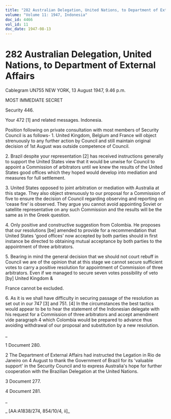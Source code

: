 ```yaml
---
title: "282 Australian Delegation, United Nations, to Department of External Affairs"
volume: "Volume 11: 1947, Indonesia"
doc_id: 4466
vol_id: 11
doc_date: 1947-08-13
---
```


# 282 Australian Delegation, United Nations, to Department of External Affairs

Cablegram UN755 NEW YORK, 13 August 1947, 9.46 p.m.

MOST IMMEDIATE SECRET

Security 446.

Your 472 [1] and related messages. Indonesia.

Position following on private consultation with most members of Security Council is as follows- 1. United Kingdom, Belgium and France will object strenuously to any further action by Council and still maintain original decision of 1st August was outside competence of Council.

2\. Brazil despite your representation [2] has received instructions generally to support the United States view that it would be unwise for Council to appoint a Commission of arbitrators until we knew the results of the United States good offices which they hoped would develop into mediation and measures for full settlement.

3\. United States opposed to joint arbitration or mediation with Australia at this stage. They also object strenuously to our proposal for a Commission of five to ensure the decision of Council regarding observing and reporting on 'cease fire' is observed. They argue you cannot avoid appointing Soviet or satellite representative on any such Commission and the results will be the same as in the Greek question.

4\. Only positive and constructive suggestion from Colombia. He proposes that our resolutions [be] amended to provide for a recommendation that United States 'good offices' now accepted by both parties should in first instance be directed to obtaining mutual acceptance by both parties to the appointment of three arbitrators.

5\. Bearing in mind the general decision that we should not court rebuff in Council we are of the opinion that at this stage we cannot secure sufficient votes to carry a positive resolution for appointment of Commission of three arbitrators. Even if we managed to secure seven votes possibility of veto [by] United Kingdom &amp;

France cannot be excluded.

6\. As it is we shall have difficulty in securing passage of the resolution as set out in our 747 [3] and 751. [4] In the circumstances the best tactics would appear to be to hear the statement of the Indonesian delegate with his request for a Commission of three arbitrators and accept amendment vide paragraph 4 which Colombia would be prepared to advance thus avoiding withdrawal of our proposal and substitution by a new resolution.

_

1 Document 280.

2 The Department of External Affairs had instructed the Legation in Rio de Janeiro on 4 August to thank the Government of Brazil for its 'valuable support' in the Security Council and to express Australia's hope for further cooperation with the Brazilian Delegation at the United Nations.

3 Document 277.

4 Document 281.

_

_ [AA:A1838/274, 854/10/4, ii]_

